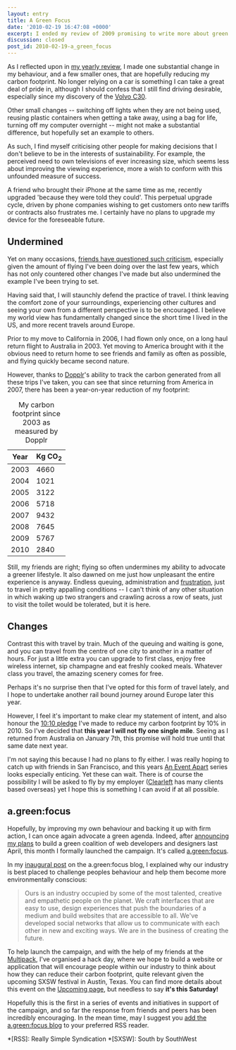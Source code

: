 ```yaml
---
layout: entry
title: A Green Focus
date: '2010-02-19 16:47:08 +0000'
excerpt: I ended my review of 2009 promising to write more about green issues and how I plan to lessen my impact on the environment. Now I expand on those ideas further.
discussion: closed
post_id: 2010-02-19-a_green_focus
---
```

As I reflected upon in [my yearly review][1], I made one substantial change in my behaviour, and a few smaller ones, that are hopefully reducing my carbon footprint. No longer relying on a car is something I can take a great deal of pride in, although I should confess that I still find driving desirable, especially since my discovery of the [Volvo C30][2].

Other small changes -- switching off lights when they are not being used, reusing plastic containers when getting a take away, using a bag for life, turning off my computer overnight -- might not make a substantial difference, but hopefully set an example to others.

As such, I find myself criticising other people for making decisions that I don't believe to be in the interests of sustainability. For example, the perceived need to own televisions of ever increasing size, which seems less about improving the viewing experience, more a wish to conform with this unfounded measure of success.

A friend who brought their iPhone at the same time as me, recently upgraded 'because they were told they could'. This perpetual upgrade cycle, driven by phone companies wishing to get customers onto new tariffs or contracts also frustrates me. I certainly have no plans to upgrade my device for the foreseeable future.

## Undermined
Yet on many occasions, [friends have questioned such criticism][3], especially given the amount of flying I've been doing over the last few years, which has not only countered other changes I've made but also undermined the example I've been trying to set.

Having said that, I will staunchly defend the practice of travel. I think leaving the comfort zone of your surroundings, experiencing other cultures and seeing your own from a different perspective is to be encouraged. I believe my world view has fundamentally changed since the short time I lived in the US, and more recent travels around Europe.

Prior to my move to California in 2006, I had flown only once, on a long haul return flight to Australia in 2003. Yet moving to America brought with it the obvious need to return home to see friends and family as often as possible, and flying quickly became second nature.

However, thanks to [Dopplr][4]'s ability to track the carbon generated from all these trips I've taken, you can see that since returning from America in 2007, there has been a year-on-year reduction of my footprint:

<table class="chart chart--hbar">
    <caption>My carbon footprint since 2003 as measured by Dopplr</caption>
    <thead>
        <tr>
            <th>Year</th>
            <th>Kg CO<sub>2</sub></th>
        </tr>
    </thead>
    <tbody>
        <tr>
            <td class="chart__label">2003</td>
            <td class="chart__value"><span class="chart__value--percent" style="width:46.60%;">4660</span></td>
        </tr>
        <tr>
            <td class="chart__label">2004</td>
            <td class="chart__value"><span class="chart__value--percent" style="width:10.21%;">1021</span></td>
        </tr>
        <tr>
            <td class="chart__label">2005</td>
            <td class="chart__value"><span class="chart__value--percent" style="width:31.22%;">3122</span></td>
        </tr>
        <tr>
            <td class="chart__label">2006</td>
            <td class="chart__value"><span class="chart__value--percent" style="width:57.18%;">5718</span></td>
        </tr>
        <tr>
            <td class="chart__label">2007</td>
            <td class="chart__value"><span class="chart__value--percent" style="width:94.32%;">9432</span></td>
        </tr>
        <tr>
            <td class="chart__label">2008</td>
            <td class="chart__value"><span class="chart__value--percent" style="width:76.45%;">7645</span></td>
        </tr>
        <tr>
            <td class="chart__label">2009</td>
            <td class="chart__value"><span class="chart__value--percent" style="width:57.67%;">5767</span></td>
        </tr>
        <tr>
            <td class="chart__label">2010</td>
            <td class="chart__value"><span class="chart__value--percent" style="width:28.40%;">2840</span></td>
        </tr>
    </tbody>
</table>

Still, my friends are right; flying so often undermines my ability to advocate a greener lifestyle. It also dawned on me just how unpleasant the entire experience is anyway. Endless queuing, administration and [frustration][5], just to travel in pretty appalling conditions -- I can't think of any other situation in which waking up two strangers and crawling across a row of seats, just to visit the toilet would be tolerated, but it is here.

## Changes
Contrast this with travel by train. Much of the queuing and waiting is gone, and you can travel from the centre of one city to another in a matter of hours. For just a little extra you can upgrade to first class, enjoy free wireless internet, sip champagne and eat freshly cooked meals. Whatever class you travel, the amazing scenery comes for free.

Perhaps it's no surprise then that I've opted for this form of travel lately, and I hope to undertake another rail bound journey around Europe later this year.

However, I feel it's important to make clear my statement of intent, and also honour the [10:10 pledge][6] I've made to reduce my carbon footprint by 10% in 2010. So I've decided that **this year I will not fly one single mile**. Seeing as I returned from Australia on January 7th, this promise will hold true until that same date next year.

I'm not saying this because I had no plans to fly either. I was really hoping to catch up with friends in San Francisco, and this years [An Event Apart][7] series looks especially enticing. Yet these can wait. There is of course the possibility I will be asked to fly by my employer ([Clearleft][8] has many clients based overseas) yet I hope this is something I can avoid if at all possible.

## a.green:focus
Hopefully, by improving my own behaviour and backing it up with firm action, I can once again advocate a green agenda. Indeed, after [announcing my plans][9] to build a green coalition of web developers and designers last April, this month I formally launched the campaign. It's called [a.green:focus][10].

In my [inaugural post][11] on the a.green:focus blog, I explained why our industry is best placed to challenge peoples behaviour and help them become more environmentally conscious:

> Ours is an industry occupied by some of the most talented, creative and empathetic people on the planet. We craft interfaces that are easy to use, design experiences that push the boundaries of a medium and build websites that are accessible to all. We've developed social networks that allow us to communicate with each other in new and exciting ways. We are in the business of creating the future.

To help launch the campaign, and with the help of my friends at the [Multipack][12], I've organised a hack day, where we hope to build a website or application that will encourage people within our industry to think about how they can reduce their carbon footprint, quite relevant given the upcoming SXSW festival in Austin, Texas. You can find more details about this event on the [Upcoming page][13], but needless to say **it's this Saturday!**

Hopefully this is the first in a series of events and initiatives in support of the campaign, and so far the response from friends and peers has been incredibly encouraging. In the mean time, may I suggest you [add the a.green:focus blog][14] to your preferred RSS reader.

[1]: /2010/01/2009_in_review/
[2]: http://www.volvocars.com/uk/all-cars/volvo-c30/
[3]: http://twitter.com/davidlwarner/status/7432026527/
[4]: http://dopplr.com/
[5]: /2010/01/lax/
[6]: http://www.1010uk.org/
[7]: http://aneventapart.com/
[8]: http://clearleft.com/
[9]: https://speakerdeck.com/paulrobertlloyd/announcing-agreenfocus
[10]: http://agreenfocus.paulrobertlloyd.com/
[11]: http://agreenfocus.paulrobertlloyd.com/post/371323289/
[12]: http://www.multipack.co.uk
[13]: http://upcoming.yahoo.com/event/5259221/
[14]: http://agreenfocus.paulrobertlloyd.com/rss

*[RSS]: Really Simple Syndication
*[SXSW]: South by SouthWest